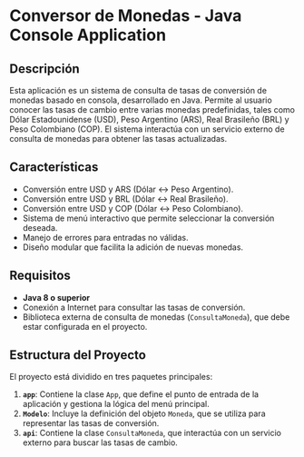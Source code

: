 # Conversor de Monedas - Java Console Application

## Descripción

Esta aplicación es un sistema de consulta de tasas de conversión de monedas basado en consola, desarrollado en Java. Permite al usuario conocer las tasas de cambio entre varias monedas predefinidas, tales como Dólar Estadounidense (USD), Peso Argentino (ARS), Real Brasileño (BRL) y Peso Colombiano (COP). El sistema interactúa con un servicio externo de consulta de monedas para obtener las tasas actualizadas.

## Características

- Conversión entre USD y ARS (Dólar ↔ Peso Argentino).
- Conversión entre USD y BRL (Dólar ↔ Real Brasileño).
- Conversión entre USD y COP (Dólar ↔ Peso Colombiano).
- Sistema de menú interactivo que permite seleccionar la conversión deseada.
- Manejo de errores para entradas no válidas.
- Diseño modular que facilita la adición de nuevas monedas.

## Requisitos

- **Java 8 o superior**
- Conexión a Internet para consultar las tasas de conversión.
- Biblioteca externa de consulta de monedas (`ConsultaMoneda`), que debe estar configurada en el proyecto.

## Estructura del Proyecto

El proyecto está dividido en tres paquetes principales:

1. **`app`**: Contiene la clase `App`, que define el punto de entrada de la aplicación y gestiona la lógica del menú principal.
2. **`Modelo`**: Incluye la definición del objeto `Moneda`, que se utiliza para representar las tasas de conversión.
3. **`api`**: Contiene la clase `ConsultaMoneda`, que interactúa con un servicio externo para buscar las tasas de cambio.

